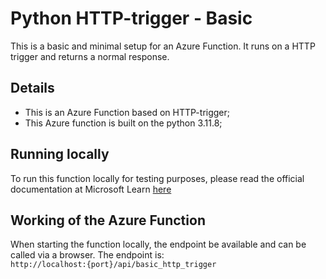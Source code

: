 # Python HTTP-trigger - Basic

This is a basic and minimal setup for an Azure Function. It runs on a HTTP trigger and returns a normal response.

## Details

- This is an Azure Function based on HTTP-trigger;
- This Azure function is built on the python 3.11.8;

## Running locally

To run this function locally for testing purposes, please read the official documentation at Microsoft Learn [here](https://learn.microsoft.com/en-us/azure/azure-functions/create-first-function-vs-code-python?pivots=python-mode-decorators)

## Working of the Azure Function

When starting the function locally, the endpoint be available and can be called via a browser. The endpoint is: <br/>
`http://localhost:{port}/api/basic_http_trigger`
